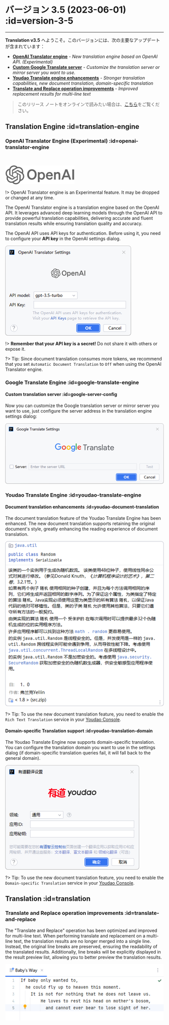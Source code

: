 # バージョン 3.5 (2023-06-01) :id=version-3-5

---

**Translation v3.5** へようこそ。このバージョンには、次の主要なアップデートが含まれています：

- [**OpenAI Translator engine**](#openai-translator-engine) - _New translation engine based on OpenAI API. (Experimental)_
- [**Custom Google Translate server**](#google-translate-engine) - _Customize the translation server or mirror server you want to use._
- [**Youdao Translate engine enhancements**](#youdao-translate-engine) - _Stronger translation capabilities, new document translation, domain-specific translation_
- [**Translate and Replace operation improvements**](#translate-and-replace) - _Improved replacement results for multi-line text_

> このリリース ノートをオンラインで読みたい場合は、[こちら](#/ja/updates ':ignore :target=_blank')をご覧ください。

## Translation Engine :id=translation-engine

### OpenAI Translator Engine (Experimental) :id=openai-translator-engine

<br/>

![OpenAI Translator Engine](/img/openai_logo.svg ':size=x60')

!> OpenAI Translator engine is an Experimental feature. It may be dropped or changed at any time.

The OpenAI Translator engine is a translation engine based on the OpenAI API.
It leverages advanced deep learning models through the OpenAI API to provide powerful translation capabilities,
delivering accurate and fluent translation results while ensuring translation quality and accuracy.

The OpenAI API uses API keys for authentication.
Before using it, you need to configure your **API key** in the OpenAI settings dialog.

![OpenAI Settings](/updates/img/v3_5/openai_settings.png)

!> **Remember that your API key is a secret!** Do not share it with others or expose it.

?> Tip: Since document translation consumes more tokens,
we recommend that you set `Automatic Document Translation` to `Off` when using the OpenAI Translator engine.

### Google Translate Engine :id=google-translate-engine

#### Custom translation server :id=google-server-config

Now you can customize the Google translation server or mirror server you want to use,
just configure the server address in the translation engine settings dialog:

![Custom Google Translate server](/updates/img/v3_5/google_translate_settings.png)

### Youdao Translate Engine :id=youdao-translate-engine

#### Document translation enhancements :id=youdao-document-translation

The document translation feature of the Youdao Translate Engine has been enhanced.
The new document translation supports retaining the original document's style,
greatly enhancing the reading experience of document translation.

![New Youdao document translation](/updates/img/v3_5/youdo_doc_translation.png)

?> Tip: To use the new document translation feature,
you need to enable the `Rich Text Translation` service in your [Youdao Console](https://ai.youdao.com/console).

#### Domain-specific Translation support :id=youdao-translation-domain

The Youdao Translate Engine now supports domain-specific translation.
You can configure the translation domain you want to use in the settings dialog
(if domain-specific translation queries fail, it will fall back to the general domain).

![Youdao Domain-specific Translation](/updates/img/v3_5/youdao_translate_settings.png)

?> Tip: To use the new document translation feature,
you need to enable the `Domain-specific Translation` service in your [Youdao Console](https://ai.youdao.com/console).

## Translation :id=translation

### Translate and Replace operation improvements :id=translate-and-replace

The "Translate and Replace" operation has been optimized and improved for multi-line text.
When performing translate and replacement on a multi-line text,
the translation results are no longer merged into a single line.
Instead, the original line breaks are preserved, ensuring the readability of the translated results.
Additionally, line breaks will be explicitly displayed in the result preview list,
allowing you to better preview the translation results.

![Translate and Replace](/updates/img/v3_5/translate-and-replace.gif)